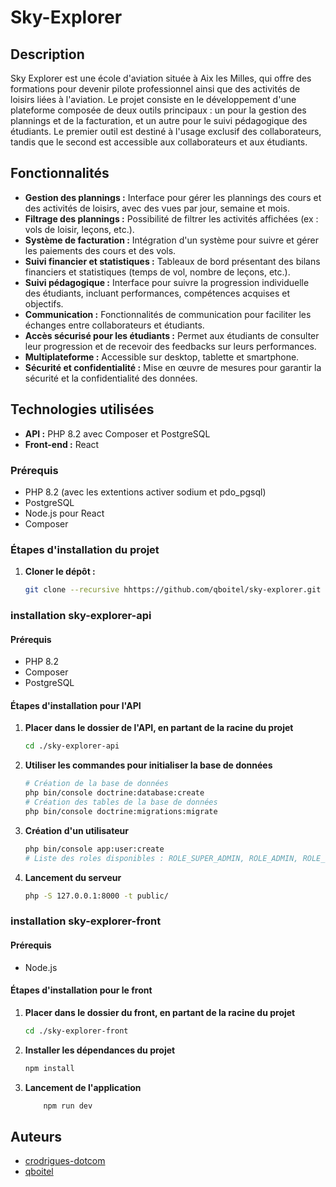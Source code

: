 # Sky-Explorer

## Description

Sky Explorer est une école d'aviation située à Aix les Milles, qui offre des formations pour devenir pilote professionnel ainsi que des activités de loisirs liées à l'aviation. Le projet consiste en le développement d'une plateforme composée de deux outils principaux : un pour la gestion des plannings et de la facturation, et un autre pour le suivi pédagogique des étudiants. Le premier outil est destiné à l'usage exclusif des collaborateurs, tandis que le second est accessible aux collaborateurs et aux étudiants.

## Fonctionnalités

- **Gestion des plannings :** Interface pour gérer les plannings des cours et des activités de loisirs, avec des vues par jour, semaine et mois.
- **Filtrage des plannings :** Possibilité de filtrer les activités affichées (ex : vols de loisir, leçons, etc.).
- **Système de facturation :** Intégration d'un système pour suivre et gérer les paiements des cours et des vols.
- **Suivi financier et statistiques :** Tableaux de bord présentant des bilans financiers et statistiques (temps de vol, nombre de leçons, etc.).
- **Suivi pédagogique :** Interface pour suivre la progression individuelle des étudiants, incluant performances, compétences acquises et objectifs.
- **Communication :** Fonctionnalités de communication pour faciliter les échanges entre collaborateurs et étudiants.
- **Accès sécurisé pour les étudiants :** Permet aux étudiants de consulter leur progression et de recevoir des feedbacks sur leurs performances.
- **Multiplateforme :** Accessible sur desktop, tablette et smartphone.
- **Sécurité et confidentialité :** Mise en œuvre de mesures pour garantir la sécurité et la confidentialité des données.

## Technologies utilisées

- **API :** PHP 8.2 avec Composer et PostgreSQL
- **Front-end :** React

### Prérequis

- PHP 8.2 (avec les extentions activer sodium et pdo_pgsql)
- PostgreSQL
- Node.js pour React
- Composer

### Étapes d'installation du projet

1. **Cloner le dépôt :**
   ```bash
   git clone --recursive hhttps://github.com/qboitel/sky-explorer.git
    ```

### installation sky-explorer-api

#### Prérequis
- PHP 8.2
- Composer
- PostgreSQL

#### Étapes d'installation pour l'API

1. **Placer dans le dossier de l'API, en partant de la racine du projet**
   ```bash
   cd ./sky-explorer-api
   ```

2. **Utiliser les commandes pour initialiser la base de données**
    ```bash
    # Création de la base de données
    php bin/console doctrine:database:create
    # Création des tables de la base de données
    php bin/console doctrine:migrations:migrate
    ```
3. **Création d'un utilisateur**
    ```bash
    php bin/console app:user:create
    # Liste des roles disponibles : ROLE_SUPER_ADMIN, ROLE_ADMIN, ROLE_FORMATEUR, ROLE_USER
    ```
4. **Lancement du serveur**
    ```bash
    php -S 127.0.0.1:8000 -t public/
    ```

### installation sky-explorer-front

#### Prérequis
- Node.js

#### Étapes d'installation pour le front

1. **Placer dans le dossier du front, en partant de la racine du projet**
   ```bash
   cd ./sky-explorer-front
   ```
2. **Installer les dépendances du projet**
    ```bash
    npm install
    ```
3. **Lancement de l'application**
    ```bash
        npm run dev
    ```

## Auteurs

- [crodrigues-dotcom](https://github.com/crodrigues-dotcom)
- [qboitel](https://github.com/qboitel)